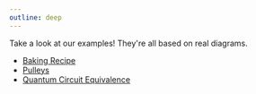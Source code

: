 ```yaml
---
outline: deep
---
```


<script setup>
import Examples from './Examples.vue';

const site = { svg: '<svg xmlns="http://www.w3.org/2000/svg" width="24" height="24" viewBox="0 0 24 24" fill="none" stroke="currentColor" stroke-width="2" stroke-linecap="round" stroke-linejoin="round" class="lucide lucide-link"><path d="M10 13a5 5 0 0 0 7.54.54l3-3a5 5 0 0 0-7.07-7.07l-1.72 1.71" fill="none"/><path d="M14 11a5 5 0 0 0-7.54-.54l-3 3a5 5 0 0 0 7.07 7.07l1.71-1.71" fill="none"/></svg>' }

const members = [
  {
    avatar: "https://github.com/joshpoll.png",
    name: "Insertion Sort",
    desc: "An insertion sort algorithm visualization",
    creator: "Elliot Evans",
    inspiration: "Penrose's gallery and Vennobennu",
    link: "https://playground.solidjs.com/anonymous/ebc7c9d9-b8fc-4ec2-9111-f7275996ceb4"
  },
  {
    avatar: "https://github.com/catherinemei.png",
    name: "DFSCQ File System",
    desc: "A diagram of a transaction in the DFSCQ file system",
    inspiration: "DFSCQ",
  },
  {
    avatar: "https://github.com/gracefh.png",
    name: "Python Tutor",
    desc: "A visualization of Python code runtime state",
  },
  {
    avatar: "https://github.com/vezwork.png",
    name: "Baking Recipe",
    desc: "A tabular baking recipe diagram",
  },
  {
    avatar: "https://hci.csail.mit.edu/images/profile-pictures/faculty/daniel-jackson.jpg",
    name: "Pulleys",
    desc: "A pulley diagram inspired by Larkin & Simon",
  },
  {
    avatar: "https://arvindsatya.com/imgs/arvindsatya-2023.jpg",
    name: "Quantum Circuit Equivalence",
    desc: "A diagram of quantum circuit equivalence",
  },
  {
    avatar: "https://people.csail.mit.edu/dnj/",
    name: "Three-Point Set Topologies",
    desc: "Point-Set Topologies",
  },
  {
    avatar: "https://people.csail.mit.edu/dnj/",
    name: "Ohm Parse Tree",
    desc: "A visualization of the Ohm parser's central data structure",
  },
];
</script>

Take a look at our examples! They're all based on real diagrams.

- [Baking Recipe](https://playground.solidjs.com/anonymous/8f733a7c-2ed8-4f5f-b98e-f17eb2cf2b13)
- [Pulleys](https://playground.solidjs.com/anonymous/9bdf7c8f-260c-4e6d-bc96-67383a5c6647)
- [Quantum Circuit Equivalence](https://playground.solidjs.com/anonymous/57f3baf1-6af4-4126-9159-d050b88523c3)

<!-- <Examples size="medium" :members="members" /> -->

<!-- - [Insertion Sort](TODO)
- [DFSCQ File System](TODO)
- [Python Tutor](TODO)
- [Baking Recipe](TODO)
- [Pulleys](TODO)
- [Quantum Circuit Equivalence](TODO)
- [Three-Point Set Topologies](TODO)
- [Ohm Parse Tree](TODO) -->
